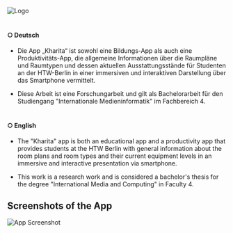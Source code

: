 
![Logo](https://i.imgur.com/aRONJ3I.png)


# 

#### ○ Deutsch

- Die App „Kharita“ ist sowohl eine Bildungs-App als auch eine Produktivitäts-App, die allgemeine Informationen über die Raumpläne und Raumtypen und dessen aktuellen Ausstattungsstände für Studenten an der HTW-Berlin in einer immersiven und interaktiven Darstellung über das Smartphone vermittelt. 

- Diese Arbeit ist eine Forschungarbeit und gilt als Bachelorarbeit für den Studiengang "Internationale Medieninformatik" im Fachbereich 4.

# 

#### ○ English

- The "Kharita" app is both an educational app and a productivity app that provides students at the HTW Berlin with general information about the room plans and room types and their current equipment levels in an immersive and interactive presentation via smartphone.

- This work is a research work and is considered a bachelor's thesis for the degree "International Media and Computing" in Faculty 4.




## Screenshots of the App

![App Screenshot](https://i.imgur.com/MKmd9CW.png)

